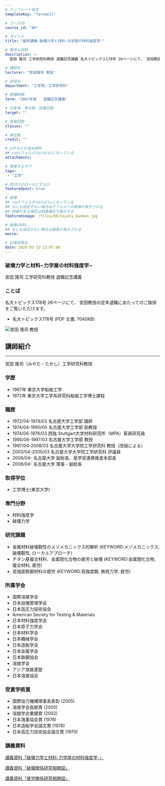 ```yaml
---
# テンプレート指定
templateKey: "farewell"

# コースID
course_id: "88"

# タイトル
title: "最終講義-破壊力学と材料−力学屋の材料強度学−"

# 簡単な説明
description: >-
  宮田 隆司 工学研究科教授 退職記念講義 名大トピックス178号 26ページにて、 宮田教授の定年退職にあたってのご挨拶をご覧いただけます。   * 名大トピックス178号 (PDF...

# 講師名
lecturer: "宮田隆司 教授"

# 部局名
department: "工学部／工学研究科"

# 開講時限
term: "2007年度	退職記念講義"

# 対象者、単位数、授業回数
target: ""

# 授業回数
classes: ""

# 単位数
credit: ""

# pdfなどの追加資料
## rootフォルダはstaticになっている
attachments: 

# 関連するタグ
tags:
 - "工学"

# 色付けのロールにするか
featuredpost: true

# 画像
## rootフォルダはstaticになっている
## なにも指定がない場合はデフォルトの画像が表示される
## 映像がある場合は映像優先で表示する
featuredimage: /files/88/miyata_kanban.jpg

# 映像のURL
## なにも指定がない場合は画像が表示される
movie: 

# 記事投稿日
date: 2020-03-13 23:07:08
---
```



### 破壊力学と材料−力学屋の材料強度学−

宮田 隆司 工学研究科教授 退職記念講義

### ことば

名大トピックス178号 26ページにて、 宮田教授の定年退職にあたってのご挨拶をご覧いただけます。

* 名大トピックス178号 (PDF 文書, 7040KB)



![宮田 隆司 教授](/files/88/miyata_kao.jpg) 
## 講師紹介
----

宮田 隆司（みやた・たかし）工学研究科教授

### 学歴

* 1967年  東京大学船舶工学
* 1972年  東京大学工学系研究科船舶工学博士課程

###  職歴

* 1972/04-1974/03 名古屋大学工学部 講師
* 1974/04-1990/05 名古屋大学工学部 助教授
* 1974/06-1976/03 西独 Stuttgart大学材料研究所（MPA）客員研究員
* 1990/06-1997/03 名古屋大学工学部 教授
* 1997/04-2008/03 名古屋大学大学院工学研究科 教授（改組による）
* 2003/04-2005/03 名古屋大学大学院工学研究科 評議員
* 2006/04- 名古屋大学 副総長、産学官連携推進本部長
* 2008/04- 名古屋大学 理事・副総長

### 取得学位

* 工学博士(東京大学)

### 専門分野

* 材料強度学
* 破壊力学

### 研究課題

* 金属材料破壊靭性のメゾメカニックス的解析 (KEYWORD:メゾメカニックス, 破壊靭性, ローカルアプローチ)
* チタン基複合材料、金属間化合物の疲労と破壊 (KEYWORD:金属間化合物, 複合材料, 疲労)
* 高強度鉄鋼材料の疲労 (KEYWORD:高強度鋼, 微視力学, 疲労)

### 所属学会

* 国際溶接学会
* 日本設備管理学会
* 日本高圧力技術協会
* American Society for Testing & Materials
* 日本材料強度学会
* 日本原子力学会
* 日本材料学会
* 日本機械学会
* 日本造船学会
* 日本金属学会
* 日本鉄鋼協会
* 溶接学会
* アジア溶接連盟
* 日本溶接協会

### 受賞学術賞

* 国際協力機構理事長表彰 (2005)
* 溶接学会貢献賞 (2005)
* 溶接学会業績賞 (2002)
* 日本海事協会賞 (1978)
* 日本造船学会論文賞 (1978)
* 日本高圧力技術協会論文賞 (1970)


### 講義資料

[講義資料「破壊力学と材料-力学屋の材料強度学-」](/files/88/miyata_lect.pdf) 

[講義資料「破壊関係研究相関図」](/files/88/miyata_graph_1.jpg) 

[講義資料「疲労関係研究相関図」](/files/88/miyata_graph_2.jpg) 
